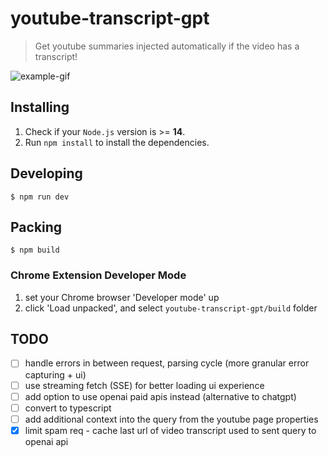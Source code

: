 # youtube-transcript-gpt

> Get youtube summaries injected automatically if the video has a transcript!

![example-gif](./example.gif)

## Installing

1. Check if your `Node.js` version is >= **14**.
2. Run `npm install` to install the dependencies.

## Developing

```shell
$ npm run dev
```
## Packing
```shell
$ npm build
```

### Chrome Extension Developer Mode

1. set your Chrome browser 'Developer mode' up
2. click 'Load unpacked', and select `youtube-transcript-gpt/build` folder

## TODO
- [ ] handle errors in between request, parsing cycle (more granular error capturing + ui)
- [ ] use streaming fetch (SSE) for better loading ui experience
- [ ] add option to use openai paid apis instead (alternative to chatgpt)
- [ ] convert to typescript
- [ ] add additional context into the query from the youtube page properties
- [x] limit spam req - cache last url of video transcript used to sent query to openai api